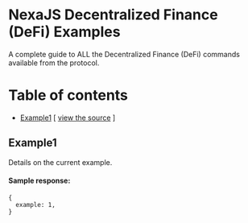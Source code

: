 # NexaJS Decentralized Finance (DeFi) Examples

A complete guide to ALL the Decentralized Finance (DeFi) commands available from the protocol.

# Table of contents

- [Example1](#example1) [ [view the source](example1.js) ]

## Example1

Details on the current example.

#### Sample response:
```
{
  example: 1,
}
```
